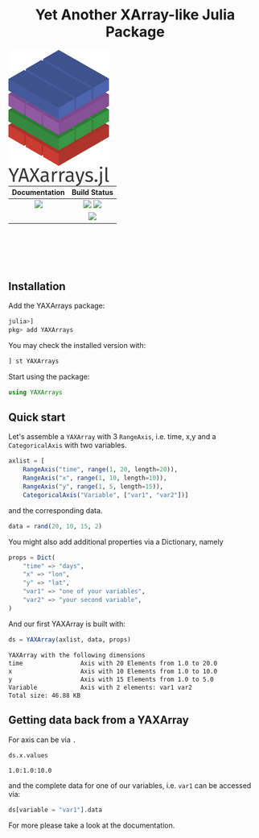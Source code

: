 <div align="center">

# Yet Another XArray-like Julia Package

</div>

<img align="left" width=200 src="docs/src/assets/logo.png">

<div align="center">

| **Documentation**                                                               | **Build Status**                                                                                |
|:-------------------------------------------------------------------------------:|:-----------------------------------------------------------------------------------------------:|
| [![][docs-dev-img]][docs-dev-url] | [![][ci-img]][ci-url] [![][codecov-img]][codecov-url] |
|  |  [![][coveralls-img]][coveralls-url] |

</div>

[docs-dev-img]: https://img.shields.io/badge/docs-dev-blue.svg
[docs-dev-url]: https://JuliaDataCubes.github.io/YAXArrays.jl/dev/

[codecov-img]: https://codecov.io/gh/JuliaDataCubes/YAXArrays.jl/branch/master/graph/badge.svg
[codecov-url]: https://codecov.io/gh/JuliaDataCubes/YAXArrays.jl

[ci-img]: https://github.com/JuliaDataCubes/YAXArrays.jl/workflows/CI/badge.svg
[ci-url]: https://github.com/JuliaDataCubes/YAXArrays.jl/actions?query=workflow%3ACI

[coveralls-img]: https://coveralls.io/repos/github/JuliaDataCubes/YAXArrays.jl/badge.svg?branch=master
[coveralls-url]: https://coveralls.io/github/JuliaDataCubes/YAXArrays.jl?branch=master

<br> </br>
<br> </br>

## Installation

Add the YAXArrays package:

```julia
julia>]
pkg> add YAXArrays
```

You may check the installed version with:

```julia
] st YAXArrays
```

Start using the package:

```julia
using YAXArrays
```

## Quick start

Let's assemble a `YAXArray` with 3 `RangeAxis`, i.e. time, x,y and a `CategoricalAxis` with two variables.

```julia
axlist = [
    RangeAxis("time", range(1, 20, length=20)),
    RangeAxis("x", range(1, 10, length=10)),
    RangeAxis("y", range(1, 5, length=15)),
    CategoricalAxis("Variable", ["var1", "var2"])]
```
and the corresponding data.
```julia
data = rand(20, 10, 15, 2)
```

You might also add additional properties via a Dictionary, namely

```julia
props = Dict(
    "time" => "days",
    "x" => "lon",
    "y" => "lat",
    "var1" => "one of your variables",
    "var2" => "your second variable",
)
```

And our first YAXArray is built with:

```julia
ds = YAXArray(axlist, data, props)
```
```
YAXArray with the following dimensions
time                Axis with 20 Elements from 1.0 to 20.0
x                   Axis with 10 Elements from 1.0 to 10.0
y                   Axis with 15 Elements from 1.0 to 5.0
Variable            Axis with 2 elements: var1 var2 
Total size: 46.88 KB
```

## Getting data back from a YAXArray

For axis can be via `.` 

```julia
ds.x.values
```
```
1.0:1.0:10.0
```

and the complete data for one of our variables, i.e. `var1` can be accessed via:

```julia
ds[variable = "var1"].data
```

For more please take a look at the documentation. 
